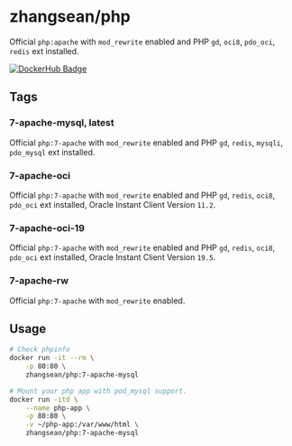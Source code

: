 # zhangsean/php

Official `php:apache` with `mod_rewrite` enabled and PHP `gd`, `oci8`, `pdo_oci`, `redis` ext installed.

[![DockerHub Badge](http://dockeri.co/image/zhangsean/php)](https://hub.docker.com/r/zhangsean/php/)

## Tags

### 7-apache-mysql, latest

Official `php:7-apache` with `mod_rewrite` enabled and PHP `gd`, `redis`, `mysqli`, `pdo_mysql` ext installed.

### 7-apache-oci

Official `php:7-apache` with `mod_rewrite` enabled and PHP `gd`, `redis`, `oci8`, `pdo_oci` ext installed, Oracle Instant Client Version `11.2`.

### 7-apache-oci-19

Official `php:7-apache` with `mod_rewrite` enabled and PHP `gd`, `redis`, `oci8`, `pdo_oci` ext installed, Oracle Instant Client Version `19.5`.

### 7-apache-rw

Official `php:7-apache` with `mod_rewrite` enabled.

## Usage

```sh
# Check phpinfo
docker run -it --rm \
    -p 80:80 \
    zhangsean/php:7-apache-mysql

# Mount your php app with pod_mysql support.
docker run -itd \
    --name php-app \
    -p 80:80 \
    -v ~/php-app:/var/www/html \
    zhangsean/php:7-apache-mysql
```
